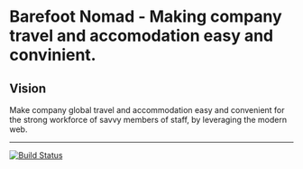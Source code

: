 # Barefoot Nomad - Making company travel and accomodation easy and convinient.

## Vision

Make company global travel and accommodation easy and convenient for the strong workforce of savvy members of staff, by leveraging the modern web.

---

[![Build Status](https://travis-ci.com/andela/firestar-backend.svg?branch=stage)](https://travis-ci.com/andela/firestar-backend)

